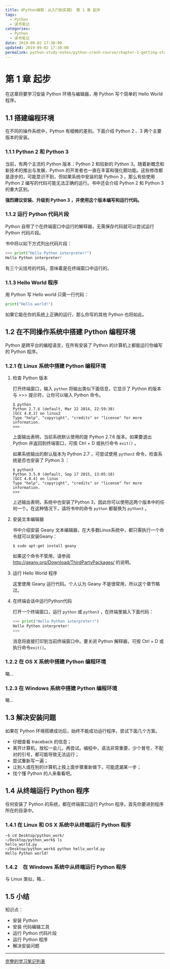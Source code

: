 ```yaml
---
title: 《Python编程：从入门到实践》 第 1 章 起步
tags:
  - Python
  - 读书笔记
categories:
  - Python
  - 读书笔记
date: 2019-09-02 17:30:00
updated: 2019-09-02 17:30:00
permalink: python-study-notes/python-crash-course/chapter-1-getting-started
---
```


# 第 1 章 起步

在这章将要学习安装 Python 环境与编辑器，用 Python 写个简单的 Hello World 程序。

## 1.1 搭建编程环境

在不同的操作系统中，Python 有细微的差别。下面介绍 Python 2 、3 两个主要版本的安装。

### 1.1.1 Python 2 和 Python 3

当前，有两个主流的 Python 版本：Python 2 和较新的 Python 3。随着新概念和新技术的推出与发展，Python 的开发者也一直在丰富和强化期功能。这些修改都是逐步的，可能意识不到，但如果系统中安装的是 Python 3 ，那么有些使用 Python 2 编写的代码可能无法正确的运行。书中还会介绍 Python 2 和 Python 3 的重大区别。

**强烈建议安装、升级到 Python 3 ，并使用这个版本编写和运行代码。**

<!-- more -->

### 1.1.2 运行 Python 代码片段

Python 自带了个在终端窗口中运行的解释器，无需保存代码就可以尝试运行 Python 代码片段。

书中将以如下方式列出代码片段：
~~~python
>>> print("Hello Python interpreter!")
Hello Python interpreter!
~~~
有三个尖括号的代码，意味着是在终端窗口中运行的。

### 1.1.3 Hello World 程序 

用 Python 写 Hello world 只需一行代码：

```python
print("Hello world!")
```
如果它能在你的系统上正确的运行，那么你写的其他 Python 也将如此。

## 1.2 在不同操作系统中搭建 Python 编程环境

Python 是跨平台的编程语言，在所有安装了 Python 的计算机上都能运行你编写的 Python 程序。

### 1.2.1 在 Linux 系统中搭建 Python 编程环境

1. 检查 Python 版本

   打开终端窗口，输入 `python` 将输出类似下面信息，它显示了 Python 的版本与 >>> 提示符，让你可以输入 Python 命令。
   ```shell
   $ python
   Python 2.7.6 (default, Mar 22 2014, 22:59:38)
   [GCC 4.8.2] on linux2
   Type "help", "copyright", "credits" or "license" for more information.
   >>>
   ```
   上面输出表明，当前系统默认使用的是 Python 2.7.6 版本。如果要退出 Python 并返回到终端窗口，可按 Ctrl + D 或执行命令 `exit()` 。
   
   如果系统输出的默认版本为 Python 2.7 ，可尝试使用 `python3` 命令，检查系统是否也安装了 Python 3 ：
   
   ```shell
   $ python3
   Python 3.5.0 (default, Sep 17 2015, 13:05:18)
   [GCC 4.8.4] on linux
   Type "help", "copyright", "credits" or "license" for more information.
   >>>
   ```
   
   上述输出表明，系统中也安装了Python 3，因此你可以使用这两个版本中的任何一个。在这种情况下，请将书中的命令 `python` 都替换为 `python3` 。

2. 安装文本编辑器

   书中介绍安装 Geany 文本编辑器，在大多数Linux系统中，都只需执行一个命令就可以安装Geany：

   ```shell
   $ sudo apt-get install geany
   ```
   
   如果这个命令不管用，请参阅 http://geany.org/Download/ThirdPartyPackages/ 的说明。

3. 运行 Hello World 程序

    这里使用 Geany 运行代码。个人认为 Geany 不是很常用，所以这个章节略过。

4. 在终端会话中运行Python代码

    打开一个终端窗口，运行 `python` 或 `python3` ，在终端里输入下面代码：
    
    ```python
    >>> print("Hello Python interpreter!")
    Hello Python interpreter!
    >>>
    ```
    
    消息将直接打印到当前终端窗口中。要关闭 Python 解释器，可按 Ctrl + D 或执行命令`exit()`。


### 1.2.2 在 OS X 系统中搭建 Python 编程环境

略...

### 1.2.3 在 Windows 系统中搭建 Python 编程环境

略...

## 1.3 解决安装问题

如果在 Python 环境搭建成功后，始终不能成功运行程序，尝试下面几个方案。

- 仔细查看 traceback 的信息；
- 离开计算机，放松一会儿，再尝试。编程中，语法非常重要，少个冒号，不配对的引号，都可能导致无法运行；
- 尝试重新写一遍；
- 让别人或在别的计算机上按上面步骤重新做下，可能遗漏某一步；
- 找个懂 Python 的人来看看吧。

## 1.4 从终端运行 Python 程序

任何安装了 Python 的系统，都在终端窗口运行 Python 程序。首先你要进到程序所在的目录中。

### 1.4.1 在 Linux 和 OS X 系统中从终端运行 Python 程序

```shell
~$ cd Desktop/python_work/
~/Desktop/python_work$ ls
hello_world.py
~/Desktop/python_work$ python hello_world.py
Hello Python world!
```

### 1.4.2　在 Windows 系统中从终端运行 Python 程序

与 Linux 类似，略...

## 1.5 小结

知识点： 
- 安装 Python
- 安装 代码编辑工具
- 运行 Python 代码片段
- 运行 Python 程序
- 解决安装问题

---
[完整的学习笔记列表](readme.html#列表)